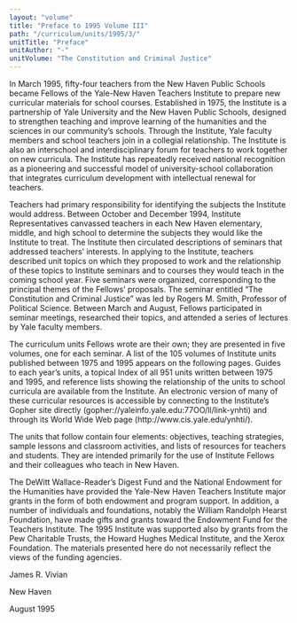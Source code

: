 ```yaml
---
layout: "volume"
title: "Preface to 1995 Volume III"
path: "/curriculum/units/1995/3/"
unitTitle: "Preface"
unitAuthor: "-"
unitVolume: "The Constitution and Criminal Justice"
---
```

<body>
<p>
In March 1995, fifty-four teachers from the New Haven Public Schools became Fellows of the Yale-New Haven Teachers Institute to prepare new curricular materials for school courses. Established in 1975, the Institute is a partnership of Yale University and the New Haven Public Schools, designed to strengthen teaching and improve learning of the humanities and the sciences in our community’s schools. Through the Institute, Yale faculty members and school teachers join in a collegial relationship. The Institute is also an interschool and interdisciplinary forum for teachers to work together on new curricula. The Institute has repeatedly received national recognition as a pioneering and successful model of university-school collaboration that integrates curriculum development with intellectual renewal for teachers.
</p>
<p>
Teachers had primary responsibility for identifying the subjects the Institute would address. Between October and December 1994, Institute Representatives canvassed teachers in each New Haven elementary, middle, and high school to determine the subjects they would like the Institute to treat. The Institute then circulated descriptions of seminars that addressed teachers’ interests. In applying to the Institute, teachers described unit topics on which they proposed to work and the relationship of these topics to Institute seminars and to courses they would teach in the coming school year. Five seminars were organized, corresponding to the principal themes of the Fellows’ proposals. The seminar entitled “The Constitution and Criminal Justice” was led by Rogers M. Smith, Professor of Political Science. Between March and August, Fellows participated in seminar meetings, researched their topics, and attended a series of lectures by Yale faculty members.
</p>
<p>
The curriculum units Fellows wrote are their own; they are presented in five volumes, one for each seminar. A list of the 105 volumes of Institute units published between 1975 and 1995 appears on the following pages. Guides to each year’s units, a topical Index of all 951 units written between 1975 and 1995, and reference lists showing the relationship of the units to school curricula are available from the Institute. An electronic version of many of these curricular resources is accessible by connecting to the Institute’s Gopher site directly (gopher://yaleinfo.yale.edu:77OO/ll/link-ynhti) and through its World Wide Web page (http://www.cis.yale.edu/ynhti/).
</p>
<p>
The units that follow contain four elements: objectives, teaching strategies, sample lessons and classroom activities, and lists of resources for teachers and students. They are intended primarily for the use of Institute Fellows and their colleagues who teach in New Haven.
</p>
<p>
The DeWitt Wallace-Reader’s Digest Fund and the National Endowment for the Humanities have provided the Yale-New Haven Teachers Institute major grants in the form of both endowment and program support. In addition, a number of individuals and foundations, notably the William Randolph Hearst Foundation, have made gifts and grants toward the Endowment Fund for the Teachers Institute. The 1995 Institute was supported also by grants from the Pew Charitable Trusts, the Howard Hughes Medical Institute, and the Xerox Foundation. The materials presented here do not necessarily reflect the views of the funding agencies.
</p>
<p>
James R. Vivian
</p>
<p>
New Haven
</p>
<p>
August 1995
</p>
</body>